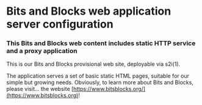 # Bits and Blocks web application server configuration

### This Bits and Blocks web content includes static HTTP service and a proxy application

This is our Bits and Blocks provisional web site, deployable via s2i(1).

The application serves a set of basic static HTML pages, suitable for our simple but growing needs. Obviously, to learn more about Bits and Blocks, please visit… the website [https://www.bitsblocks.org/](https://www.bitsblocks.org)!
